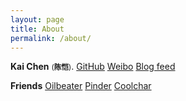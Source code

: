 ```yaml
---
layout: page
title: About
permalink: /about/
---
```


**Kai Chen** <small>(**陈恺**)</small>.
[GitHub](https://github.com/whodewho)
[Weibo](http://weibo.com/u/1768113962)
[Blog feed](/feed.xml)

**Friends** 
<a href='http://oilbeater.com'>Oilbeater</a> 
<a href='http://pinderpeng.org'>Pinder</a> 
<a href='http://coolchar.com'>Coolchar</a>
